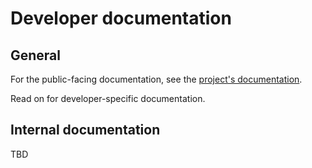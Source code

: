 <!--
SPDX-FileCopyrightText: © 2025 open-nudge <https://github.com/open-nudge>
SPDX-FileContributor: szymonmaszke <github@maszke.co>

SPDX-License-Identifier: Apache-2.0
-->

# Developer documentation

## General

For the public-facing documentation, see the
[project's documentation](https://open-nudge.github.io/opentemplate).

Read on for developer-specific documentation.

## Internal documentation

TBD

<!-- Add description of your project for developers here. -->
